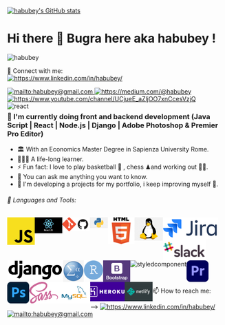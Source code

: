 
   



[![habubey's GitHub stats](https://github-readme-stats.vercel.app/api?username=habubey&show_icons=true&theme=swift)](https://github.com/habubey/github-readme-stats)

# Hi there 👋 Bugra here aka habubey ! 

<p align="left"> <img src="https://www.linkedin.com/in/habubey/" alt="habubey" /> </p>

📩 Connect with me:
<br>
<a href="https://www.linkedin.com/in/habubey/" target="_blank">
    <img src="https://img.shields.io/badge/%20-linkedin-0072b1" alt="https://www.linkedin.com/in/habubey/">
</a>

<a href="mailto:habubey" target="_blank">
    <img src="https://img.shields.io/badge/%20-gmail-B23121" alt="mailto:habubey@gmail.com">
</a>
<a href="	https://medium.com/@habubey" target="_blank">
    <img src="https://img.shields.io/badge/%20-medium-black" alt="	https://medium.com/@habubey">
</a>
<a href="https://www.youtube.com/channel/UCjueE_aZljOO7xnCcesVzjQ" target="_blank">
    <img width="80px" src="https://img.shields.io/badge/youtube-%23FF0000.svg?&style=for-the-badge&logo=youtube&logoColor=white" alt="https://www.youtube.com/channel/UCjueE_aZljOO7xnCcesVzjQ">
</a>
<a>
<img src="https://cdn.freelogovectors.net/wp-content/uploads/2018/12/react_logo.png" align='left' width="20%" alt="react">
</a>    

### 📑 I'm currently doing front and backend development (Java Script | React | Node.js | Django | Adobe Photoshop & Premier Pro Editor)

- 🏛 With an Economics Master Degree in Sapienza University Rome.
- 👨🏻‍💻 A life-long learner.
- ⚡ Fun fact: I love to play basketball 🏀 , chess ♟and working out 🏋🏻.
- 💬 You can ask me anything you want to know.
- 🚀 I'm developing a projects for my portfolio, i keep improving myself 📃.


###### 🔧 Languages and Tools:


[<img align="left" alt="Javascript" width="64px" src="./images/js.png" />][JavaScript]
[<img align="left" alt="ReactJS" width="64px" src="./images/react-js.png" />][ReactJS]
[<img align="left" alt="Git" width="32px" src="./images/git.png" />][git]
[<img align="left" alt="GitHub" width="32px" src="./images/github.png" />][github]
[<img align="left" alt="Python" width="42px" src="./images/python.png" />][python]
[<img align="left" alt="HTML5" width="62px" src="./images/html.png" />][HTML]
[<img align="left" alt="Linux" width="66px" src="./images/linux.png" />][linux]
<img align="left" alt="Jira" height="50px" src="./images/jira.png" />
<img align="left" alt="Slack" height="50px" src="./images/slack.png"/>
<img align="left" alt="django" height="45px" src="./images/django.png" /><br><br><br>
<img align="left" alt="spss" height="50px" src="./images/spss.png"/>

<img align="left" alt="R" height="45px" src="./images/Ribm.png" vlign=center/>
<img align="left" alt="bootstrap" widtsh="55px" height="50px" src="./images/bootstrap.png" />
<img align="left" alt="styledcomponent" height="50px" src="stylecomponent.png" />
<img align="left" alt="adobeopre" height="50px" src="./images/adobepre.png" />
<img align="left" alt="adobephoto" height="50px" src="./images/adobephoto.png" />
<img align="left" alt="sass" height="50px" src="./images/sass.png" />
<img align="left" alt="MySQL" height="50px" src="./images/mysql.png"/>
<img align="left" alt="heroku" height="45px" src="./images/heroku.png"/>
<img align="left" alt="netlify" height="45px" src="./images/netlify.png"/>

<br>

[JavaScript]: https://www.javascript.com/
[ReactJS]: https://tr.reactjs.org/
[vsCode]: https://code.visualstudio.com/
[git]: https://git-scm.com/
[github]: https://github.com/enes9103
[python]: https://www.python.org/
[js]: https://www.javascript.com/
[linux]: https://www.linux.org/
[HTML]: https://www.w3schools.com/html/

<br><br><br>

📫 How to reach me:

--> 
<a href="https://www.linkedin.com/in/habubey/" target="_blank">
    <img src="https://img.shields.io/badge/%20-linkedin-0072b1" alt="https://www.linkedin.com/in/habubey/">
</a>
<a href="mailto:habubey" target="_blank">
    <img src="https://img.shields.io/badge/%20-gmail-B23121" alt="mailto:habubey@gmail.com">
</a>
